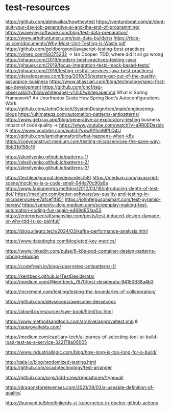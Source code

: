 # test-resources

https://github.com/abhivaikar/howtheytest
https://venturebeat.com/ai/dont-quit-your-day-job-generative-ai-and-the-end-of-programming/
https://waverleysoftware.com/blog/test-data-preparation/
https://www.arhohuttunen.com/test-data-builders/
https://rbcs-us.com/documents/Why-Most-Unit-Testing-is-Waste.pdf
https://github.com/goldbergyoni/javascript-testing-best-practices
https://vimeo.com/68375232 -> Ian Cooper: TDD, where did it all go wrong
https://phauer.com/2019/modern-best-practices-testing-java/
https://phauer.com/2019/focus-integration-tests-mock-based-tests/ https://phauer.com/2016/testing-restful-services-java-best-practices/
https://developsense.com/blog/2010/05/testers-get-out-of-the-quality-assurance-business
https://www.atlassian.com/blog/technology/spec-first-api-development
https://github.com/cncf/tag-observability/blob/whitepaper-v1.0.0/whitepaper.md
What is Spring Framework? An Unorthodox Guide
How Spring Boot’s Autoconfigurations Work
https://github.com/JohnCrickett/SystemDesign/tree/main/engineering-blogs
https://ultimateqa.com/automation-patterns-antipatterns/
https://www.getxray.app/blog/generative-ai-exploratory-testing
business impact of code quality -> https://www.youtube.com/watch?v=aRR0EDazxIk & https://www.youtube.com/watch?v=w9YhmMPLQ4U
https://github.com/jamiehannaford/what-happens-when-k8s
https://copyconstruct.medium.com/testing-microservices-the-sane-way-9bb31d158c16

https://alexilyenko.github.io/patterns-1/
https://alexilyenko.github.io/patterns-2/
https://alexilyenko.github.io/patterns-3/

https://techleadjournal.dev/episodes/58/
https://medium.com/javascript-scene/mocking-is-a-code-smell-944a70c90a6a
https://www.fabiopereira.me/blog/2012/03/18/introducing-depth-of-test-dot/
https://medium.com/better-software/sw-quality-and-testing-in-microservices-e7afcef1f851
https://johnfergusonsmart.com/test-pyramid-heresy/
https://serenity-dojo.medium.com/screenplay-making-test-automation-coding-fun-again-e469d651aa53
https://enterprisecraftsmanship.com/posts/test-induced-design-damage-or-why-tdd-is-so-painful/

https://blog.allegro.tech/2024/03/kafka-performance-analysis.html

https://www.datadoghq.com/blog/etcd-key-metrics/

https://www.linkedin.com/pulse/8-k8s-pod-container-design-patterns-mbong-ekwoge

https://codefresh.io/blog/kubernetes-antipatterns-1/

https://kentbeck.github.io/TestDesiderata/ 
https://medium.com/@kentbeck_7670/test-desiderata-94150638a4b3

https://increment.com/testing/testing-the-boundaries-of-collaboration/

https://github.com/devsecops/awesome-devsecops

https://abseil.io/resources/swe-book/html/toc.html

https://www.methodsandtools.com/archive/approvaltest.php & https://approvaltests.com/

https://medium.com/capillary-tech/a-journey-of-selecting-tool-to-build-load-test-as-a-service-322178a00005

https://www.industriallogic.com/blog/how-long-is-too-long-for-a-build/

http://qala.io/blog/randomized-testing.html 
https://github.com/ocadotechnology/test-arranger

https://github.com/orgs/ddd-crew/repositories?type=all

https://dragonsforelevenses.com/2021/09/03/a-useable-definition-of-quality/

https://buoyant.io/blog/linkerds-ci-kubernetes-in-docker-github-actions
